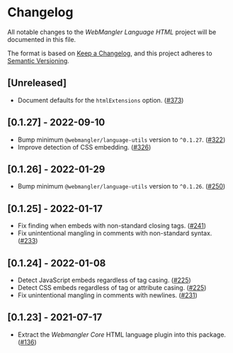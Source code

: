 # Changelog

All notable changes to the _WebMangler Language HTML_ project will be documented
in this file.

The format is based on [Keep a Changelog], and this project adheres to [Semantic
Versioning].

## [Unreleased]

- Document defaults for the `htmlExtensions` option. ([#373])

## [0.1.27] - 2022-09-10

- Bump minimum `@webmangler/language-utils` version to `^0.1.27`. ([#322])
- Improve detection of CSS embedding. ([#326])

## [0.1.26] - 2022-01-29

- Bump minimum `@webmangler/language-utils` version to `^0.1.26`. ([#250])

## [0.1.25] - 2022-01-17

- Fix finding when embeds with non-standard closing tags. ([#241])
- Fix unintentional mangling in comments with non-standard syntax. ([#233])

## [0.1.24] - 2022-01-08

- Detect JavaScript embeds regardless of tag casing. ([#225])
- Detect CSS embeds regardless of tag or attribute casing. ([#225])
- Fix unintentional mangling in comments with newlines. ([#231])

## [0.1.23] - 2021-07-17

- Extract the _Webmangler Core_ HTML language plugin into this package. ([#136])

[#136]: https://github.com/ericcornelissen/webmangler/pull/136
[#225]: https://github.com/ericcornelissen/webmangler/pull/225
[#231]: https://github.com/ericcornelissen/webmangler/pull/231
[#233]: https://github.com/ericcornelissen/webmangler/pull/233
[#241]: https://github.com/ericcornelissen/webmangler/pull/241
[#250]: https://github.com/ericcornelissen/webmangler/pull/250
[#322]: https://github.com/ericcornelissen/webmangler/pull/322
[#326]: https://github.com/ericcornelissen/webmangler/pull/326
[#373]: https://github.com/ericcornelissen/webmangler/pull/373
[keep a changelog]: https://keepachangelog.com/en/1.0.0/ "Keep a CHANGELOG"
[semantic versioning]: https://semver.org/spec/v2.0.0.html "Semantic versioning"

